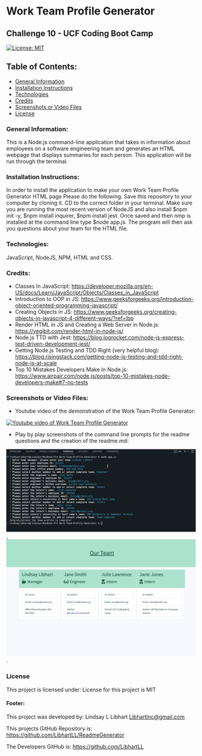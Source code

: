 # Work Team Profile Generator
## Challenge 10 - UCF Coding Boot Camp

[![License: MIT](https://img.shields.io/badge/License-MIT-yellow.svg)](https://opensource.org/licenses/MIT)

## Table of Contents:
* [General Information](#general)
* [Installation Instructions](#installation)
* [Technologies](#technologies)
* [Credits](#credits)
* [Screenshots or Video Files](#screenshots)
* [License](#license)

### General Information:
This is a Node.js command-line application that takes in information about employees on a software engineering team and generates an HTML webpage that displays summaries for each person.  This application will be run through the terminal. 

### Installation Instructions:
In order to install the application to make your own Work Team Profile Generator HTML page Please do the following. Save this repository to your computer by cloning it. CD to the correct folder in your terminal.  Make sure you are running the most recent version of NodeJS and also install $npm init -y, $npm install inquirer, $npm install jest.  Once saved and then nmp is installed at the command line type $node app.js. The program will then ask you questions about your team for the HTML file. 

### Technologies:
JavaScript, NodeJS, NPM, HTML and CSS.

### Credits:
* Classes In JavaScript: https://developer.mozilla.org/en-US/docs/Learn/JavaScript/Objects/Classes_in_JavaScript
* Introduction to OOP in JS: https://www.geeksforgeeks.org/introduction-object-oriented-programming-javascript/
* Creating Objects in JS: https://www.geeksforgeeks.org/creating-objects-in-javascript-4-different-ways/?ref=lbp
* Render HTML in JS and Creating a Web Server in Node.js: https://vegibit.com/render-html-in-node-js/
* Node.js TTD with Jest: https://blog.logrocket.com/node-js-express-test-driven-development-jest/
* Getting Node.js Testing and TDD Right (very helpful blog): https://blog.risingstack.com/getting-node-js-testing-and-tdd-right-node-js-at-scale
* Top 10 Mistakes Developers Make In Node.js: https://www.airpair.com/node.js/posts/top-10-mistakes-node-developers-make#7-no-tests 

### Screenshots or Video Files:

* Youtube video of the demonstration of the Work Team Profile Generator:

[![Youtube video of Work Team Profile Generator](https://youtu.be/xsc3DpIN-WQ)](/Images/Tile%20Sheet.jpg)

* Play by play screenshots of the command line prompts for the readme questions and the creation of the readme.md:

![Screenshot](/Images/CommandLineQuest.jpg),
![Screenshot](/Images/HTML%20Page.jpg).

### License
This project is licensed under:
License for this project is MIT

#### Footer:
This project was developed by:
Lindsay L Libhart
Libhartinc@gmail.com

This projects GitHub Repository is:
https://github.com/LibhartLL/ReadmeGenerator

The Developers GitHub is:
https://github.com/LibhartLL